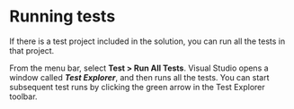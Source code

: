 # Running tests

If there is a test project included in the solution, you can run all the tests in that project.

From the menu bar, select **Test > Run All Tests**. Visual Studio opens a window called **_Test Explorer_**, and then runs all the tests. You can start subsequent test runs by clicking the green arrow in the Test Explorer toolbar.